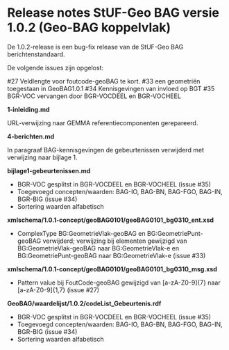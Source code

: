 Release notes StUF-Geo BAG versie 1.0.2 (Geo-BAG koppelvlak)
============================================================

De 1.0.2-release is een bug-fix release van de StUF-Geo BAG berichtenstandaard.

De volgende issues zijn opgelost:

#27 Veldlengte voor foutcode-geoBAG te kort.
#33 een geometriën toegestaan in GeoBAG1.0.1
#34 Kennisgevingen van invloed op BGT
#35 BGR-VOC vervangen door BGR-VOCDEEL en BGR-VOCHEEL

**1-inleiding.md**

URL-verwijzing naar GEMMA referentiecomponenten gerepareerd.

**4-berichten.md**

In paragraaf BAG-kennisgevingen de gebeurtenissen verwijderd met verwijzing naar bijlage 1.

**bijlage1-gebeurtenissen.md**

- BGR-VOC gesplitst in BGR-VOCDEEL en BGR-VOCHEEL (issue #35)
- Toegevoegd concepten/waarden: BAG-IO, BAG-BN, BAG-FGO, BAG-IN, BGR-BIG (issue #34)
- Sortering waarden alfabetisch

**xmlschema/1.0.1-concept/geoBAG0101/geoBAG0101\_bg0310\_ent.xsd**

- ComplexType BG:GeometrieVlak-geoBAG en BG:GeometriePunt-geoBAG verwijderd; verwijzing bij elementen gewijzigd van BG:GeometrieVlak-geoBAG naar BG:GeometrieVlak-e en BG:GeometriePunt-geoBAG naar BG:GeometrieVlak-e (issue #33)

**xmlschema/1.0.1-concept/geoBAG0101/geoBAG0101\_bg0310\_msg.xsd**

- Pattern value bij FoutCode-geoBAG gewijzigd van [a-zA-Z0-9]{7} naar [a-zA-Z0-9]{1,7} (issue #27)

**GeoBAG/waardelijst/1.0.2/codeList\_Gebeurtenis.rdf**

- BGR-VOC gesplitst in BGR-VOCDEEL en BGR-VOCHEEL (issue #35)
- Toegevoegd concepten/waarden: BAG-IO, BAG-BN, BAG-FGO, BAG-IN, BGR-BIG (issue #34)
- Sortering waarden alfabetisch

